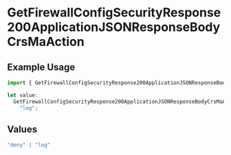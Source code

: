 # GetFirewallConfigSecurityResponse200ApplicationJSONResponseBodyCrsMaAction

## Example Usage

```typescript
import { GetFirewallConfigSecurityResponse200ApplicationJSONResponseBodyCrsMaAction } from "@vercel/sdk/models/getfirewallconfigop.js";

let value:
  GetFirewallConfigSecurityResponse200ApplicationJSONResponseBodyCrsMaAction =
    "log";
```

## Values

```typescript
"deny" | "log"
```